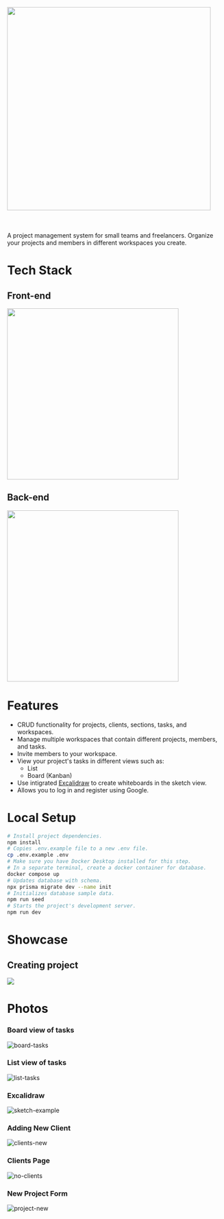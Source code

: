 <img src="https://github.com/jacobrdz77/selfwork/assets/70309225/da0b6a11-3cab-4ca5-b2a4-f3b6fa69bdfe" style="width:475px; margin-bottom:36px;"/>

A project management system for small teams and freelancers. Organize your projects and members in different workspaces you create. 

# Tech Stack

## Front-end
<img src="https://skillicons.dev/icons?i=react,ts,nextjs,scss" style="width:400px"/>

## Back-end
<img src="https://skillicons.dev/icons?i=nodejs,ts,prisma" style="width:400px"/>

# Features

- CRUD functionality for projects, clients, sections, tasks, and workspaces.
- Manage multiple workspaces that contain different projects, members, and tasks.
- Invite members to your workspace.
- View your project's tasks in different views such as:
  - List
  - Board (Kanban)
- Use intigrated [Excalidraw](https://excalidraw.com/) to create whiteboards in the sketch view.
- Allows you to log in and register using Google.

# Local Setup
```sh
# Install project dependencies.
npm install
# Copies .env.example file to a new .env file.
cp .env.example .env   
# Make sure you have Docker Desktop installed for this step.
# In a separate terminal, create a docker container for database.
docker compose up
# Updates database with schema.
npx prisma migrate dev --name init
# Initializes database sample data.
npm run seed              
# Starts the project's development server.
npm run dev                               
```
# Showcase
## Creating project
<img id="creating-project" src="https://github.com/jacobrdz77/selfwork/assets/70309225/05bd4b80-57ad-4553-9b3b-8990432c7c5f" />

# Photos
### Board view of tasks
![board-tasks](https://github.com/jacobrdz77/selfwork/assets/70309225/8d2ed5ac-37ca-4aad-b6a6-86856fa38c3a)
### List view of tasks
![list-tasks](https://github.com/jacobrdz77/selfwork/assets/70309225/853e8d37-cfe8-4ad8-9a60-30c3721b3441)
### Excalidraw 
![sketch-example](https://github.com/jacobrdz77/selfwork/assets/70309225/d008b68c-1cc8-406c-ade0-13926f3c0c99)
### Adding New Client
![clients-new](https://github.com/jacobrdz77/selfwork/assets/70309225/408b9923-c151-454c-8544-3eab11c9a2dd)
### Clients Page
![no-clients](https://github.com/jacobrdz77/selfwork/assets/70309225/ed1b58d9-c735-4111-98c2-e5062d89669d)
### New Project Form
![project-new](https://github.com/jacobrdz77/selfwork/assets/70309225/d2b19bcc-7b2b-40f1-b18b-5ed20b998fcc)
